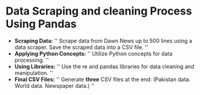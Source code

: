 # Data Scraping and cleaning Process Using Pandas
- **Scraping Data:**
''
Scrape data from Dawn News up to 500 lines using a data scraper.
Save the scraped data into a CSV file.
''
- **Applying Python Concepts:**
''
Utilize Python concepts for data processing.
''
- **Using Libraries:**
''
Use the re and pandas libraries for data cleaning and manipulation.
''
- **Final CSV Files:**
''
Generate **three** CSV files at the end:
  (Pakistan data.
   World data.
   Newspaper data.)
''
